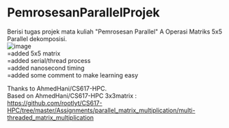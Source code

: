 # PemrosesanParallelProjek
Berisi tugas projek mata kuliah "Pemrosesan Parallel" A
Operasi Matriks 5x5 Parallel dekomposisi. <br>
![image](https://user-images.githubusercontent.com/72824435/119491411-d91a7300-bd98-11eb-887b-c65bf2e75284.png)<br>
=added 5x5 matrix<br>
=added serial/thread process<br>
=added nanosecond timing<br>
=added some comment to make learning easy<br>

Thanks to AhmedHani/CS617-HPC.<br>
Based on AhmedHani/CS617-HPC 3x3matrix :<br>
https://github.com/rootlyt/CS617-HPC/tree/master/Assignments/parallel_matrix_multiplication/multi-threaded_matrix_multiplication
